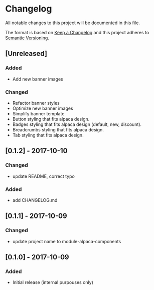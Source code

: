 # Changelog
All notable changes to this project will be documented in this file.

The format is based on [Keep a Changelog](http://keepachangelog.com/en/1.0.0/)
and this project adheres to [Semantic Versioning](http://semver.org/spec/v2.0.0.html).

## [Unreleased]
### Added
 - Add new banner images

### Changed
 - Refactor banner styles
 - Optimize new banner images
 - Simplify banner template
 - Button styling that fits alpaca design.
 - Badges styling that fits alpaca design (default, new, discount).
 - Breadcrumbs styling that fits alpaca design.
 - Tab styling that fits alpaca design.
 
## [0.1.2] - 2017-10-10
### Changed
 - update README, correct typo

### Added
 - add CHANGELOG.md

## [0.1.1] - 2017-10-09
### Changed
 - update project name to module-alpaca-components

## [0.1.0] - 2017-10-09
### Added
 - Initial release (internal purpouses only)
